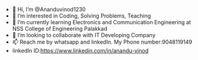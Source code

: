- 👋 Hi, I’m @Ananduvinod1230
- 👀 I’m interested in Coding, Solving Problems, Teaching
- 🌱 I’m currently learning Electronics and Communication Engineering at NSS College of Engineering Palakkad
- 💞️ I’m looking to collaborate with IT Developing Company
- 📫 Reach me by whatsapp and linkedIn. My Phone number:9048119149
-    linkedIn ID:https://www.linkedin.com/in/anandu-vinod

<!---
Ananduvinod1230/Ananduvinod1230 is a ✨ special ✨ repository because its `README.md` (this file) appears on your GitHub profile.
You can click the Preview link to take a look at your changes.
--->

